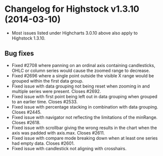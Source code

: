 # Changelog for Highstock v1.3.10 (2014-03-10)
        
- Most issues listed under Highcharts 3.0.10 above also apply to Highstock 1.3.10.

## Bug fixes
- Fixed #2708 where panning on an ordinal axis containing candlesticks, OHLC or column series would cause the zoomed range to decrease.
- Fixed #2696 where a single point outside the visible X range would be grouped within the first data group.
- Fixed issue with data grouping not being reset when zooming in and multiple series were present. Closes #2692.
- Fixed issue with first point being left out in data grouping when grouped to an earlier time. Closes #2533.
- Fixed issue with percentage stacking in combination with data grouping. Closes #2445.
- Fixed issue with navigator not reflecting the limitations of the minRange. Closes #2618.
- Fixed issue with scrollbar giving the wrong results in the chart when the axis was padded with axis.max. Closes #2611.
- Fixed issue with compare mode breaking down when at least one series had empty data. Closes #2601.
- Fixed issue with candlestick not aligning with crosshairs.